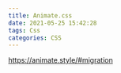 ```yaml
---
title: Animate.css
date: 2021-05-25 15:42:28
tags: Css
categories: CSS
---
```

https://animate.style/#migration